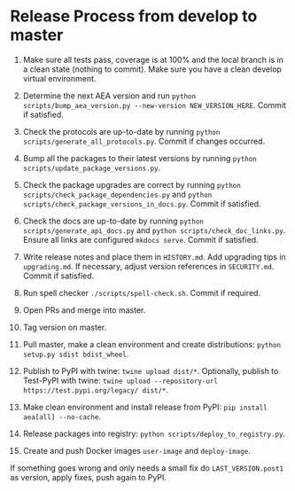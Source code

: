 
# Release Process from develop to master

1. Make sure all tests pass, coverage is at 100% and the local branch is in a clean state (nothing to commit). Make sure you have a clean develop virtual environment.

2. Determine the next AEA version and run `python scripts/bump_aea_version.py --new-version NEW_VERSION_HERE`. Commit if satisfied.

3. Check the protocols are up-to-date by running `python scripts/generate_all_protocols.py`. Commit if changes occurred.

4. Bump all the packages to their latest versions by running `python scripts/update_package_versions.py`.

5. Check the package upgrades are correct by running `python scripts/check_package_dependencies.py` and `python scripts/check_package_versions_in_docs.py`. Commit if satisfied.

6. Check the docs are up-to-date by running `python scripts/generate_api_docs.py` and `python scripts/check_doc_links.py`. Ensure all links are configured `mkdocs serve`. Commit if satisfied.

7. Write release notes and place them in `HISTORY.md`. Add upgrading tips in `upgrading.md`. If necessary, adjust version references in `SECURITY.md`. Commit if satisfied.

8. Run spell checker `./scripts/spell-check.sh`. Commit if required.

9. Open PRs and merge into master.

10. Tag version on master.

11. Pull master, make a clean environment and create distributions: `python setup.py sdist bdist_wheel`.

12. Publish to PyPI with twine: `twine upload dist/*`. Optionally, publish to Test-PyPI with twine:
`twine upload --repository-url https://test.pypi.org/legacy/ dist/*`.

13. Make clean environment and install release from PyPI: `pip install aea[all] --no-cache`.

14. Release packages into registry: `python scripts/deploy_to_registry.py`.

15. Create and push Docker images `user-image` and `deploy-image`.

If something goes wrong and only needs a small fix do `LAST_VERSION.post1` as version, apply fixes, push again to PyPI.
